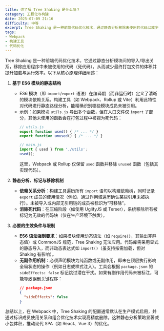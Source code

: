 ```yaml
---
title: 你了解 Tree Shaking 是什么吗？
category: 工程化与构建
date: 2025-07-09 21:16
difficulty: 中等
excerpt: Tree Shaking 是一种前端代码优化技术，通过静态分析移除未使用的代码以减少包体积。
tags:
- Webpack
- 构建工具
- 代码优化
---
```

Tree Shaking 是一种前端代码优化技术，它通过静态分析模块间的导入/导出关系，移除应用程序中未被使用的代码（死代码），从而减少最终打包文件的体积并提升加载与运行效率。以下从核心原理详细阐述：

1. **基于 ES6 模块的静态结构**  
   - ES6 模块（即 `import`/`export` 语法）在编译期（而非运行时）定义了清晰的模块依赖关系。构建工具（如 Webpack、Rollup 或 Vite）利用此特性对代码进行静态路径分析，能精确识别哪些模块成员未被引用。
   - 示例：如果模块 `utils.js` 导出多个函数，但在入口文件仅 `import` 了部分，其他未使用的函数会在打包过程中被视为死代码：
     ```javascript
     // utils.js
     export function used() { /* ... */ }
     export function unused() { /* ... */ }

     // main.js
     import { used } from './utils';
     used();
     ```
     这里，Webpack 或 Rollup 仅保留 `used` 函数并移除 `unused` 函数（包括其实现代码）。

2. **静态分析、标记与移除机制**  
   - **依赖关系分析**：构建工具遍历所有 `import` 语句以构建依赖树，同时记录 `export` 成员的使用情况（例如，通过作用域遍历确认某些引用未被执行）。未被导入或内部无引用链的成员被标识为“可移除”。
   - **消除死代码**：在压缩阶段（如使用 UglifyJS 或 Terser），系统移除所有被标记为无效的代码块（仅在生产环境下触发）。

3. **必要的生效条件与限制**  
   - **ES6 语法强制要求**：如果模块使用动态语法（如 `require()`，其输出非静态值）或 CommonJS 规范，Tree Shaking 无法应用。代码库需采用显式的静态导入，而非动态表达式如 `import()`（虽支持按需加载，但对 Shaking 有影响）。
   - **无副作用机制**：必须声明模块为纯函数或无副作用，即未在顶层执行影响全局状态的操作（例如日志或样式注入）。工具会根据 `package.json` 的 `sideEffects: false` 标记跳过潜在干扰。如果有副作用代码未被标注，可能导致误删关键程序：
     ```json
     // package.json
     {
       "sideEffects": false
     }
     ```

总结以上，在 Webpack 中，Tree Shaking 的配置通常默认在生产模式启用，并通过标识成员使用关系和组合优化技术实现高精度删除。这种静态分析策略显著减小包体积，推动现代 SPA（如 React、Vue 3）的优化。

